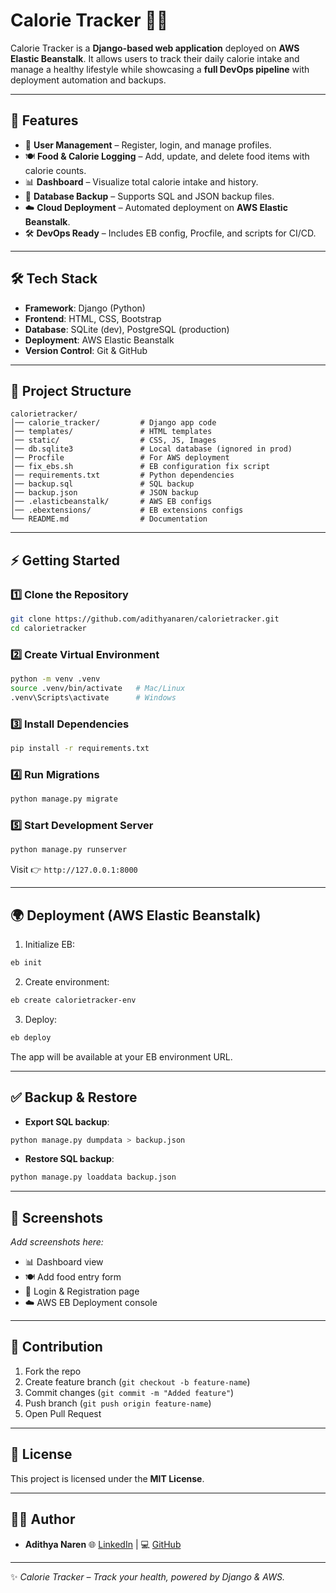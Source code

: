 # Calorie Tracker 🍎🔥

Calorie Tracker is a **Django-based web application** deployed on **AWS Elastic Beanstalk**. It allows users to track their daily calorie intake and manage a healthy lifestyle while showcasing a **full DevOps pipeline** with deployment automation and backups.

---

## 🚀 Features

* 👤 **User Management** – Register, login, and manage profiles.
* 🍽 **Food & Calorie Logging** – Add, update, and delete food items with calorie counts.
* 📊 **Dashboard** – Visualize total calorie intake and history.
* 💾 **Database Backup** – Supports SQL and JSON backup files.
* ☁️ **Cloud Deployment** – Automated deployment on **AWS Elastic Beanstalk**.
* 🛠 **DevOps Ready** – Includes EB config, Procfile, and scripts for CI/CD.

---

## 🛠 Tech Stack

* **Framework**: Django (Python)
* **Frontend**: HTML, CSS, Bootstrap
* **Database**: SQLite (dev), PostgreSQL (production)
* **Deployment**: AWS Elastic Beanstalk
* **Version Control**: Git & GitHub

---

## 📂 Project Structure

```
calorietracker/
│── calorie_tracker/         # Django app code
│── templates/               # HTML templates
│── static/                  # CSS, JS, Images
│── db.sqlite3               # Local database (ignored in prod)
│── Procfile                 # For AWS deployment
│── fix_ebs.sh               # EB configuration fix script
│── requirements.txt         # Python dependencies
│── backup.sql               # SQL backup
│── backup.json              # JSON backup
│── .elasticbeanstalk/       # AWS EB configs
│── .ebextensions/           # EB extensions configs
└── README.md                # Documentation
```

---

## ⚡ Getting Started

### 1️⃣ Clone the Repository

```bash
git clone https://github.com/adithyanaren/calorietracker.git
cd calorietracker
```

### 2️⃣ Create Virtual Environment

```bash
python -m venv .venv
source .venv/bin/activate   # Mac/Linux
.venv\Scripts\activate      # Windows
```

### 3️⃣ Install Dependencies

```bash
pip install -r requirements.txt
```

### 4️⃣ Run Migrations

```bash
python manage.py migrate
```

### 5️⃣ Start Development Server

```bash
python manage.py runserver
```

Visit 👉 `http://127.0.0.1:8000`

---

## 🌍 Deployment (AWS Elastic Beanstalk)

1. Initialize EB:

```bash
eb init
```

2. Create environment:

```bash
eb create calorietracker-env
```

3. Deploy:

```bash
eb deploy
```

The app will be available at your EB environment URL.

---

## ✅ Backup & Restore

* **Export SQL backup**:

```bash
python manage.py dumpdata > backup.json
```

* **Restore SQL backup**:

```bash
python manage.py loaddata backup.json
```

---

## 📸 Screenshots

*Add screenshots here:*

* 📊 Dashboard view
* 🍽 Add food entry form
* 🔐 Login & Registration page
* ☁️ AWS EB Deployment console

---

## 🤝 Contribution

1. Fork the repo
2. Create feature branch (`git checkout -b feature-name`)
3. Commit changes (`git commit -m "Added feature"`)
4. Push branch (`git push origin feature-name`)
5. Open Pull Request

---

## 📜 License

This project is licensed under the **MIT License**.

---

## 👨‍💻 Author

* **Adithya Naren**
  🌐 [LinkedIn](https://www.linkedin.com/in/adhithya0616/) | 💻 [GitHub](https://github.com/adithyanaren)

---

✨ *Calorie Tracker – Track your health, powered by Django & AWS.*
